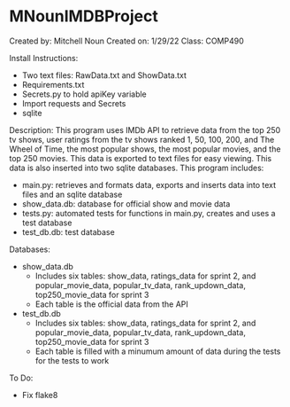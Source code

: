 # MNounIMDBProject
Created by: Mitchell Noun
Created on: 1/29/22
Class: COMP490

Install Instructions:
  - Two text files: RawData.txt and ShowData.txt
  - Requirements.txt
  - Secrets.py to hold apiKey variable
  - Import requests and Secrets
  - sqlite

Description:
  This program uses IMDb API to retrieve data from the top 250 tv shows, user ratings from the tv shows ranked 1, 50, 100, 200, and The Wheel of Time, the most popular shows, the most popular movies, and the top 250 movies. This data is exported to text files for easy viewing. This data is also inserted into two sqlite databases. This program includes:
   - main.py: retrieves and formats data, exports and inserts data into text files and an sqlite database
   - show_data.db: database for official show and movie data
   - tests.py: automated tests for functions in main.py, creates and uses a test database
   - test_db.db: test database
   
   Databases:
   - show_data.db
      - Includes six tables: show_data, ratings_data for sprint 2, and popular_movie_data, popular_tv_data, rank_updown_data, top250_movie_data for sprint 3
      - Each table is the official data from the API
   - test_db.db
      - Includes six tables: show_data, ratings_data for sprint 2, and popular_movie_data, popular_tv_data, rank_updown_data, top250_movie_data for sprint 3
      - Each table is filled with a minumum amount of data during the tests for the tests to work

To Do:
  - Fix flake8
